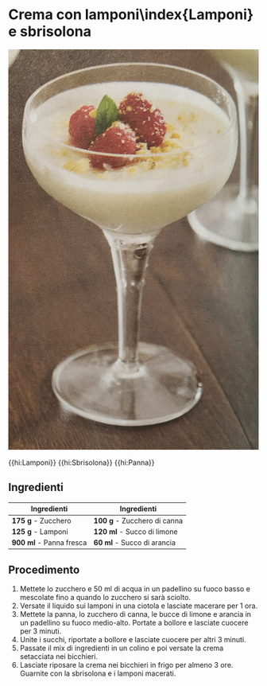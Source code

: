 # Crema con lamponi\index{Lamponi} e sbrisolona

![](img/Crema-con-lamponi-e-sbrisolona.jpg)

{{hi:Lamponi}}
{{hi:Sbrisolona}}
{{hi:Panna}}

## Ingredienti

| Ingredienti                  | Ingredienti             |
| ---------------------------- | ----------------------- |
| **175 g** - Zucchero | **100 g** - Zucchero di canna |
| **125 g** - Lamponi | **120 ml** - Succo di limone |
| **900 ml** - Panna fresca | **60 ml** - Succo di arancia |

## Procedimento
    
1. Mettete lo zucchero e 50 ml di acqua in un padellino su fuoco basso e mescolate fino a quando lo zucchero si sarà sciolto.
1. Versate il liquido sui lamponi in una ciotola e lasciate macerare per 1 ora.
1. Mettete la panna, lo zucchero di canna, le bucce di limone e arancia in un padellino su fuoco medio-alto. Portate a bollore e lasciate cuocere per 3 minuti.
1. Unite i succhi, riportate a bollore e lasciate cuocere per altri 3 minuti.
1. Passate il mix di ingredienti in un colino e poi versate la crema setacciata nei bicchieri.
1. Lasciate riposare la crema nei bicchieri in frigo per almeno 3 ore. Guarnite con la sbrisolona e i lamponi macerati.

